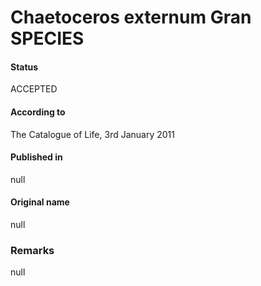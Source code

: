 Chaetoceros externum Gran SPECIES
=======

#### Status
ACCEPTED

#### According to
The Catalogue of Life, 3rd January 2011

#### Published in
null

#### Original name
null

### Remarks
null